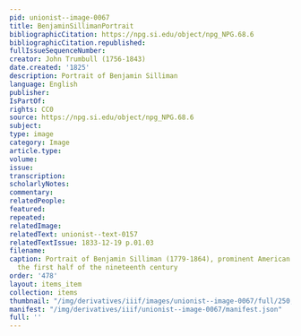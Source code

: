 ```yaml
---
pid: unionist--image-0067
title: BenjaminSillimanPortrait
bibliographicCitation: https://npg.si.edu/object/npg_NPG.68.6
bibliographicCitation.republished: 
fullIssueSequenceNumber: 
creator: John Trumbull (1756-1843)
date.created: '1825'
description: Portrait of Benjamin Silliman
language: English
publisher: 
IsPartOf: 
rights: CC0
source: https://npg.si.edu/object/npg_NPG.68.6
subject: 
type: image
category: Image
article.type: 
volume: 
issue: 
transcription: 
scholarlyNotes: 
commentary: 
relatedPeople: 
featured: 
repeated: 
relatedImage: 
relatedText: unionist--text-0157
relatedTextIssue: 1833-12-19 p.01.03
filename: 
caption: Portrait of Benjamin Silliman (1779-1864), prominent American scientist in
  the first half of the nineteenth century
order: '478'
layout: items_item
collection: items
thumbnail: "/img/derivatives/iiif/images/unionist--image-0067/full/250,/0/default.jpg"
manifest: "/img/derivatives/iiif/unionist--image-0067/manifest.json"
full: ''
---
```

